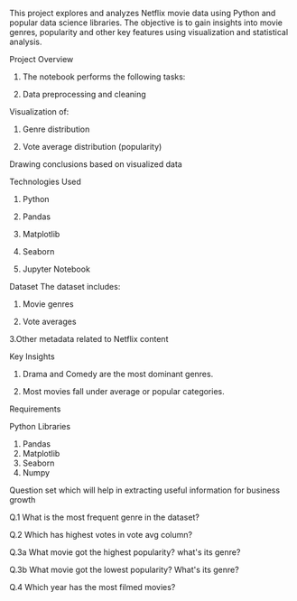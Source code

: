 This project explores and analyzes Netflix movie data using Python and popular data science libraries. The objective is to gain insights into movie genres, popularity and other key features using visualization and statistical analysis.

Project Overview

1. The notebook performs the following tasks:

2. Data preprocessing and cleaning

Visualization of:

1. Genre distribution

2. Vote average distribution (popularity)

Drawing conclusions based on visualized data

Technologies Used
1. Python

2. Pandas

3. Matplotlib

4. Seaborn

5. Jupyter Notebook

Dataset
The dataset includes:

1. Movie genres

2. Vote averages

3.Other metadata related to Netflix content

Key Insights
1. Drama and Comedy are the most dominant genres.

2. Most movies fall under average or popular categories.

Requirements

Python Libraries

1. Pandas
2. Matplotlib
3. Seaborn
4. Numpy

Question set which will help in extracting useful information for business growth

Q.1 What is the most frequent genre in the dataset?

Q.2 Which has highest votes in vote avg column?

Q.3a What movie got the highest popularity? what's its genre?

Q.3b What movie got the lowest popularity? What's its genre?

Q.4 Which year has the most filmed movies?



